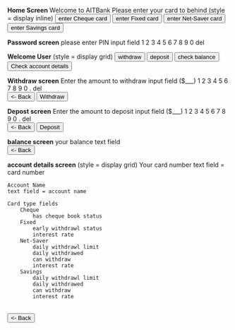 **Home Screen**
Welcome to AITBank
Please enter your card to behind
(style = display inline)
    <button>enter Cheque card </button>
    <button>enter Fixed card </button>
    <button>enter Net-Saver card </button>
    <button>enter Savings card </button>


**Password screen**
please enter PIN
input field
1 2 3
4 5 6
7 8 9
0 del


**Welcome User**
(style = display grid)
    <button>withdraw</button>
    <button>deposit</button>
    <button>check balance</button>
    <button>Check account details</button>


**Withdraw screen**
Enter the amount to withdraw
input field ($___)
1 2 3
4 5 6
7 8 9
0 . del
<br>
<button><- Back</button> <button>Withdraw</button>


**Depost screen**
Enter the amount to deposit
input field ($___)
1 2 3
4 5 6
7 8 9
0 . del
<br>
<button><- Back</button> <button>Deposit</button>


**balance screen**
your balance
text field
<br>
<button><- Back</button>


**account details screen**
(style = display grid)
    Your card number
    text field = card number

    Account Name
    text field = account name

    Card type fields
        Cheque
            has cheque book status
        Fixed
            early withdrawl status
            interest rate
        Net-Saver
            daily withdrawl limit
            daily withdrawed
            can withdraw
            interest rate
        Savings
            daily withdrawl limit
            daily withdrawed
            can withdraw
            interest rate

<br>
<button><- Back</button>




